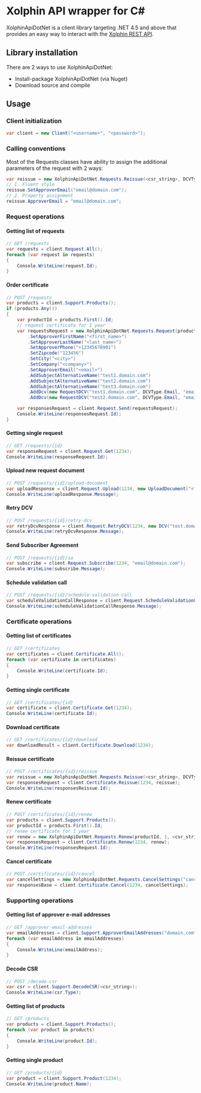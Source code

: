 # Xolphin API wrapper for C&#35;
XolphinApiDotNet is a client library targeting .NET 4.5 and above that provides an easy way to interact with the [Xolphin REST API](https://api.xolphin.com/docs/v1#/).
## Library installation
There are 2 ways to use XolphinApiDotNet:
- Install-package XolphinApiDotNet (via Nuget)
- Download source and compile

## Usage
### Client initialization
```csharp
var client = new Client("<username>", "<password>");
```
### Calling conventions
Most of the Requests classes have ability to assign the additional parameters of the request with 2 ways:
```csharp
var reissue = new XolphinApiDotNet.Requests.Reissue(<csr_string>, DCVType.Email);
// 1. Fluent style
reissue.SetApproverEmail("email@domain.com");
// 2. Property assignment
reissue.ApproverEmail = "email@domain.com";
```

### Request operations
#### Getting list of requests
```csharp
// GET /requests
var requests = client.Request.All();
foreach (var request in requests)
{
    Console.WriteLine(request.Id);
}
```
#### Order certificate
```csharp
// POST /requests
var products = client.Support.Products();
if (products.Any())
{
    var productId = products.First().Id;
    // request certificate for 1 year
    var requestsRequest = new XolphinApiDotNet.Requests.Request(productId, 1, <csr_string>, DCVType.Email)
        .SetApproverFirstName("<first_name>")
        .SetApproverLastName("<last_name>")
        .SetApproverPhone("+12345678901")
        .SetZipcode("123456")
        .SetСity("<city>")
        .SetCompany("<company>")
        .SetApproverEmail("<email>")
        .AddSubjectAlternativeName("test1.domain.com")
        .AddSubjectAlternativeName("test2.domain.com")
        .AddSubjectAlternativeName("test3.domain.com")
        .AddDcv(new RequestDCV("test1.domain.com", DCVType.Email, "email1@domain.com"))
        .AddDcv(new RequestDCV("test2.domain.com", DCVType.Email, "email2@domain.com"));

    var responsesRequest = client.Request.Send(requestsRequest);
    Console.WriteLine(responsesRequest.Id);
}
```
#### Getting single request
```csharp
// GET /requests/{id}
var responseRequest = client.Request.Get(1234);
Console.WriteLine(responseRequest.Id);
```
#### Upload new request document
```csharp
// POST /requests/{id}/upload-document
var uploadResponse = client.Request.Upload(1234, new UploadDocument("<file_name>", File.ReadAllBytes("document.pdf")).SetDescription("<description>"));
Console.WriteLine(uploadResponse.Message);
```
#### Retry DCV
```csharp
// POST /requests/{id}/retry-dcv
var retryDcvResponse = client.Request.RetryDCV(1234, new DCV("test.domain.com", DCVType.Email, "email@domain.com"));
Console.WriteLine(retryDcvResponse.Message);
```
#### Send Subscriber Agreement
```csharp
// POST /requests/{id}/sa
var subscribe = client.Request.Subscribe(1234, "email@domain.com");
Console.WriteLine(subscribe.Message);
```
#### Schedule validation call
```csharp
// POST /requests/{id}/schedule-validation-call
var scheduleValidationCallResponse = client.Request.ScheduleValidationCall(1234, DateTime.Now);
Console.WriteLine(scheduleValidationCallResponse.Message);
```
### Certificate operations
#### Getting list of certificates
```csharp
// GET /certificates
var certificates = client.Certificate.All();
foreach (var certificate in certificates)
{
    Console.WriteLine(certificate.Id);
}
```
#### Getting single certificate
```csharp
// GET /certificates/{id}
var certificate = client.Certificate.Get(1234);
Console.WriteLine(certificate.Id);
```
#### Download certificate
```csharp
// GET /certificates/{id}/download
var downloadResult = client.Certificate.Download(1234);
```
#### Reissue certificate
```csharp
// POST /certificates/{id}/reissue
var reissue = new XolphinApiDotNet.Requests.Reissue(<csr_string>, DCVType.Email);
var responsesRequest = client.Certificate.Reissue(1234, reissue);
Console.WriteLine(responsesReissue.Id);
```
#### Renew certificate
```csharp
// POST /certificates/{id}/renew
var products = client.Support.Products();
var productId = products.First().Id;
// renew certificate for 1 year
var renew = new XolphinApiDotNet.Requests.Renew(productId, 1, <csr_string>, DCVType.Email);
var responsesRequest = client.Certificate.Renew(1234, renew);
Console.WriteLine(responsesRequest.Id);
```
#### Cancel certificate
```csharp
// POST /certificates/{id}/cancel
var cancelSettings = new XolphinApiDotNet.Requests.CancelSettings("cancellation reason");
var responsesBase = client.Certificate.Cancel(1234, cancelSettings);
```
### Supporting operations
#### Getting list of approver e-mail addresses
```csharp
// GET /approver-email-addresses
var emailAddresses = client.Support.ApproverEmailAddresses("domain.com");
foreach (var emailAddress in emailAddresses)
{
    Console.WriteLine(emailAddress);
}
```
#### Decode CSR
```csharp
// POST /decode-csr
var csr = client.Support.DecodeCSR(<csr_string>);
Console.WriteLine(csr.Type);
```
#### Getting list of  products
```csharp
// GET /products
var products = client.Support.Products();
foreach (var product in products)
{
    Console.WriteLine(product.Id);
}
```
#### Getting single product
```csharp
// GET /products/{id}
var product = client.Support.Product(1234);
Console.WriteLine(product.Name);
```
